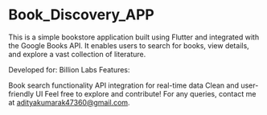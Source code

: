 # Book_Discovery_APP
This is a simple bookstore application built using Flutter and integrated with the Google Books API. It enables users to search for books, view details, and explore a vast collection of literature.

Developed for: Billion Labs
Features:

Book search functionality
API integration for real-time data
Clean and user-friendly UI
Feel free to explore and contribute! For any queries, contact me at adityakumarak47360@gmail.com.
